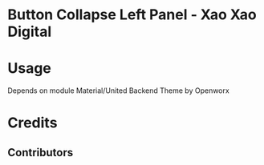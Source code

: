 Button Collapse Left Panel - Xao Xao Digital
============================================

Usage
=====

Depends on module Material/United Backend Theme by Openworx

Credits
=======

Contributors
------------
